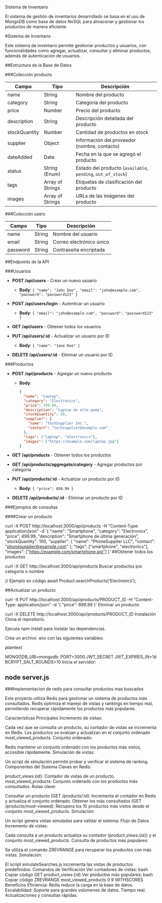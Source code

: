 Sistema de Inventario

El sistema de gestión de inventarios desarrollado se basa en el uso de MongoDB como base de datos NoSQL para almacenar y gestionar los productos de manera eficiente. 

#Sistema de Inventario

Este sistema de inventario permite gestionar productos y usuarios, con funcionalidades como agregar, actualizar, consultar y eliminar productos, además de autenticación de usuarios.

##Estructura de la Base de Datos

###Colección products

| Campo         | Tipo             | Descripción                                        |
|---------------|------------------|----------------------------------------------------|
| name          | String           | Nombre del producto                                |
| category      | String           | Categoría del producto                             |
| price         | Number           | Precio del producto                                |
| description   | String           | Descripción detallada del producto                 |
| stockQuantity | Number           | Cantidad de productos en stock                     |
| supplier      | Object           | Información del proveedor (nombre, contacto)       |
| dateAdded     | Date             | Fecha en la que se agregó el producto              |
| status        | String (Enum)    | Estado del producto (`available`, `pending`, `out_of_stock`) |
| tags          | Array of Strings | Etiquetas de clasificación del producto            |
| images        | Array of Strings | URLs de las imágenes del producto                  |

###Colección users

| Campo         | Tipo             | Descripción                        |
|---------------|------------------|------------------------------------|
| name          | String           | Nombre del usuario                |
| email         | String           | Correo electrónico único           |
| password      | String           | Contraseña encriptada             |

##Endpoints de la API

###Usuarios

- **POST /api/users** - Crear un nuevo usuario
  - **Body**: `{ "name": "John Doe", "email": "john@example.com", "password": "password123" }`
  
- **POST /api/users/login** - Autenticar un usuario
  - **Body**: `{ "email": "john@example.com", "password": "password123" }`
  
- **GET /api/users** - Obtener todos los usuarios
- **PUT /api/users/:id** - Actualizar un usuario por ID
  - **Body**: `{ "name": "Jane Doe" }`
  
- **DELETE /api/users/:id** - Eliminar un usuario por ID

###Productos

- **POST /api/products** - Agregar un nuevo producto
  - **Body**:
    ```json
    {
      "name": "Laptop",
      "category": "Electronics",
      "price": 799.99,
      "description": "Laptop de alta gama",
      "stockQuantity": 50,
      "supplier": {
        "name": "TechSupplier Inc.",
        "contact": "techsupplier@example.com"
      },
      "tags": ["laptop", "electronics"],
      "images": ["https://example.com/laptop.jpg"]
    }
    ```

- **GET /api/products** - Obtener todos los productos

- **GET /api/products/aggregate/category** - Agregar productos por categoría

- **PUT /api/products/:id** - Actualizar un producto por ID
  - **Body**: `{ "price": 850.99 }`

- **DELETE /api/products/:id** - Eliminar un producto por ID

###Ejemplos de consultas

####Crear un producto


curl -X POST http://localhost:3000/api/products -H "Content-Type: application/json" -d '{
  "name": "Smartphone",
  "category": "Electronics",
  "price": 499.99,
  "description": "Smartphone de última generación",
  "stockQuantity": 100,
  "supplier": {
    "name": "PhoneSupplier LLC",
    "contact": "phonesupplier@example.com"
  },
  "tags": ["smartphone", "electronics"],
  "images": ["https://example.com/smartphone.jpg"]
}'
##Obtener todos los productos

curl -X GET http://localhost:3000/api/products
Buscar productos por categoría o nombre

// Ejemplo en código
await Product.searchProducts('Electronics');

##Actualizar un producto


curl -X PUT http://localhost:3000/api/products/PRODUCT_ID -H "Content-Type: application/json" -d '{
  "price": 899.99
}'
Eliminar un producto

curl -X DELETE http://localhost:3000/api/products/PRODUCT_ID
Instalación
Clona el repositorio.

Ejecuta npm install para instalar las dependencias.

Crea un archivo .env con las siguientes variables:

plaintext

MONGODB_URI=mongodb:
PORT=3000
JWT_SECRET
JWT_EXPIRES_IN=1d
BCRYPT_SALT_ROUNDS=10
Inicia el servidor:

node server.js
---

###Implementacion de redis para consultar productos mas buscados

Este proyecto utiliza Redis para gestionar un sistema de productos más consultados. Redis optimiza el manejo de vistas y rankings en tiempo real, permitiendo recuperar rápidamente los productos más populares.

Características Principales
Incremento de vistas:

Cada vez que se consulta un producto, su contador de vistas se incrementa en Redis.
Los productos se evalúan y actualizan en el conjunto ordenado most_viewed_products.
Conjunto ordenado:

Redis mantiene un conjunto ordenado con los productos más vistos, accesible rápidamente.
Simulación de vistas:

Un script de simulación permite probar y verificar el sistema de ranking.
Componentes del Sistema
Claves en Redis:

product_views:{id}: Contador de vistas de un producto.
most_viewed_products: Conjunto ordenado con los productos más consultados.
Rutas clave:

Consultar un producto (GET /products/:id):
Incrementa el contador en Redis y actualiza el conjunto ordenado.
Obtener los más consultados (GET /products/most-viewed):
Recupera los 10 productos más vistos desde el conjunto most_viewed_products.
Simulación:

Un script genera vistas simuladas para validar el sistema.
Flujo de Datos
Incremento de vistas:

Cada consulta a un producto actualiza su contador (product_views:{id}) y el conjunto most_viewed_products.
Consulta de productos más populares:

Se utiliza el comando ZREVRANGE para recuperar los productos con más vistas.
Simulación:

El script simulateSearches.js incrementa las vistas de productos predefinidos.
Comandos de Verificación
Ver contadores de vistas:
bash
Copiar código
GET product_views:{id}
Ver productos más populares:
bash
Copiar código
ZREVRANGE most_viewed_products 0 9 WITHSCORES
Beneficios
Eficiencia: Redis reduce la carga en la base de datos.
Escalabilidad: Soporte para grandes volúmenes de datos.
Tiempo real: Actualizaciones y consultas rápidas.
